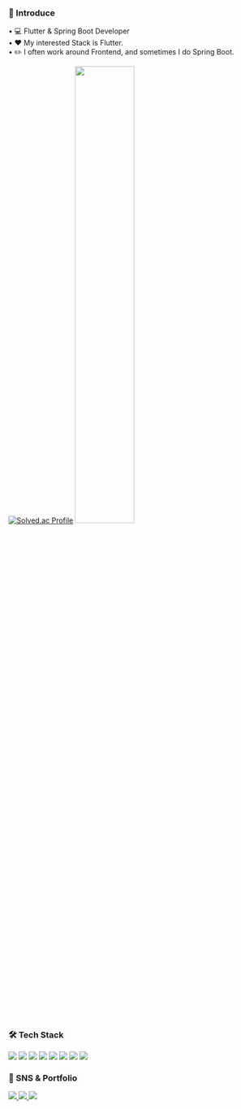 ### :raising_hand: Introduce

• :computer: Flutter & Spring Boot Developer  
• :heart: My interested Stack is Flutter.  
• :pencil2: I often work around Frontend, and sometimes I do Spring Boot.  

[![Solved.ac Profile](http://mazassumnida.wtf/api/v2/generate_badge?boj=kimnana1124)](https://solved.ac/kimnana1124/) 
<a href="s">
  <img src="https://github-readme-stats.vercel.app/api?username=Comets-nana&theme=tokyonight&show_icons=true" width="48%" />  
</a>

  
### 🛠 Tech Stack

<img src="https://img.shields.io/badge/Flutter-02569B?style=flat-square&logo=Flutter&logoColor=white"/> </t>
<img src="https://img.shields.io/badge/HTML5-E34F26?style=flat-square&logo=HTML5&logoColor=white"/> 
<img src="https://img.shields.io/badge/JavaScript-F7DF1E?style=flat-square&logo=JavaScript&logoColor=white"/>
<img src="https://img.shields.io/badge/CSS3-1572B6?style=flat-square&logo=JavaScript&logoColor=white"/>
<img src="https://img.shields.io/badge/React-61DAFB?style=flat-square&logo=React&logoColor=white"/>
<img src="https://img.shields.io/badge/Next.js-000000?style=flat-square&logo=Next.js&logoColor=white"/>
<img src="https://img.shields.io/badge/Node.js-339933?style=flat-square&logo=Node.js&logoColor=white"/>
<img src="https://img.shields.io/badge/Spring Boot-6DB33F?style=flat-square&logo=Spring Boot&logoColor=white"/>  

### :speech_balloon: SNS & Portfolio

<a href="mailto:kimnahyun1124@gmail.com">
  <img src="https://img.shields.io/badge/Gmail-EA4335?style=flat-square&logo=Gmail&logoColor=white&link=mailto:kimnahyun1124@gmail.com"/> </t>
</a>
<a href="https://emphasized-chive-77a.notion.site/2024-04-2024-09-10c3ae3479ba8083ade5ffbeeaffaf75?pvs=4">
  <img src="https://img.shields.io/badge/Notion-000000?style=flat-square&logo=Notion&logoColor=white&link=https://emphasized-chive-77a.notion.site/2024-04-2024-09-10c3ae3479ba8083ade5ffbeeaffaf75?pvs=4"/> </t>
</a>
<a href="https://velog.io/@nanadevlog/posts">
  <img src="https://img.shields.io/badge/Velog-20C997?style=flat-square&logo=Velog&logoColor=white&link=https://velog.io/@nanadevlog/posts"/> </t>
</a>
